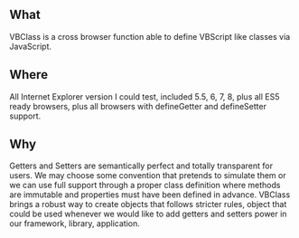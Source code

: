 ## What ##
VBClass is a cross browser function able to define VBScript like classes via JavaScript.

## Where ##
All Internet Explorer version I could test, included 5.5, 6, 7, 8, plus all ES5 ready browsers, plus all browsers with defineGetter and defineSetter support.

## Why ##
Getters and Setters are semantically perfect and totally transparent for users. We may choose some convention that pretends to simulate them or we can use full support through a proper class definition where methods are immutable and properties must have been defined in advance. VBClass brings a robust way to create objects that follows stricter rules, object that could be used whenever we would like to add getters and setters power in our framework, library, application.